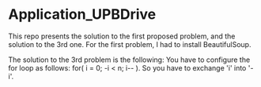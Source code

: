 # Application_UPBDrive

This repo presents the solution to the first proposed problem, and the solution to the 3rd one.
For the first problem, I had to install BeautifulSoup.

The solution to the 3rd problem is the following:
  You have to configure the for loop as follows: for( i = 0; -i < n; i-- ). So you have to exchange 'i' into '-i'.
